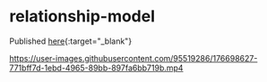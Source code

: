 # relationship-model

Published [here](https://shuuu.jp/works/relationship-model/){:target="\_blank"}

https://user-images.githubusercontent.com/95519286/176698627-771bff7d-1ebd-4965-89bb-897fa6bb719b.mp4
